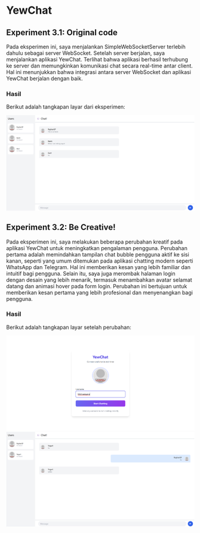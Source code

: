 # YewChat 
## Experiment 3.1: Original code

Pada eksperimen ini, saya menjalankan SimpleWebSocketServer terlebih dahulu sebagai server WebSocket. Setelah server berjalan, saya menjalankan aplikasi YewChat. Terlihat bahwa aplikasi berhasil terhubung ke server dan memungkinkan komunikasi chat secara real-time antar client. Hal ini menunjukkan bahwa integrasi antara server WebSocket dan aplikasi YewChat berjalan dengan baik.

### Hasil
Berikut adalah tangkapan layar dari eksperimen:

![YewChat Chatting](image/yewchat.png)

## Experiment 3.2: Be Creative!

Pada eksperimen ini, saya melakukan beberapa perubahan kreatif pada aplikasi YewChat untuk meningkatkan pengalaman pengguna. Perubahan pertama adalah memindahkan tampilan chat bubble pengguna aktif ke sisi kanan, seperti yang umum ditemukan pada aplikasi chatting modern seperti WhatsApp dan Telegram. Hal ini memberikan kesan yang lebih familiar dan intuitif bagi pengguna. Selain itu, saya juga merombak halaman login dengan desain yang lebih menarik, termasuk menambahkan avatar selamat datang dan animasi hover pada form login. Perubahan ini bertujuan untuk memberikan kesan pertama yang lebih profesional dan menyenangkan bagi pengguna.

### Hasil
Berikut adalah tangkapan layar setelah perubahan:

![Login Update](image/loginUpdate.png)
![Chat Update](image/chatUpdate.png)


